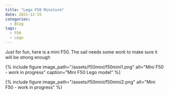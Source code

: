 ```yaml
---
title: "Lego F50 Miniture"
date: 2021-12-15
categories:
  - Blog
tags:
  - F50
  - Lego
---
```


Just for fun, here is a mini F50. The sail needs some work to make sure it will be strong enough


{% include figure image_path="/assets/f50mini/f50mini1.png" alt="Mini F50 - work in progress" caption="Mini F50 Lego model" %}

{% include figure image_path="/assets/f50mini/f50mini2.png" alt="Mini F50 - work in progress"  %}


